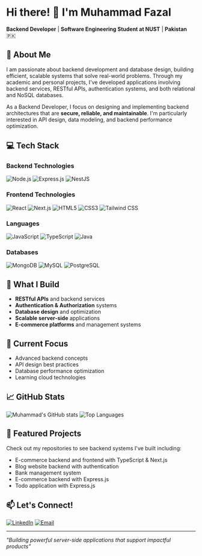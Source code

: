 # Hi there! 👋 I'm Muhammad Fazal

**Backend Developer** | **Software Engineering Student at NUST** | **Pakistan** 🇵🇰

## 🚀 About Me
I am passionate about backend development and database design, building efficient, scalable systems that solve real-world problems. Through my academic and personal projects, I've developed applications involving backend services, RESTful APIs, authentication systems, and both relational and NoSQL databases.

As a Backend Developer, I focus on designing and implementing backend architectures that are **secure, reliable, and maintainable**. I'm particularly interested in API design, data modeling, and backend performance optimization.

## 💻 Tech Stack

### Backend Technologies
![Node.js](https://img.shields.io/badge/-Node.js-339933?style=flat-square&logo=node.js&logoColor=white)
![Express.js](https://img.shields.io/badge/-Express.js-000000?style=flat-square&logo=express&logoColor=white)
![NestJS](https://img.shields.io/badge/-NestJS-E0234E?style=flat-square&logo=nestjs&logoColor=white)

### Frontend Technologies
![React](https://img.shields.io/badge/-React-61DAFB?style=flat-square&logo=react&logoColor=black)
![Next.js](https://img.shields.io/badge/-Next.js-000000?style=flat-square&logo=next.js&logoColor=white)
![HTML5](https://img.shields.io/badge/-HTML5-E34F26?style=flat-square&logo=html5&logoColor=white)
![CSS3](https://img.shields.io/badge/-CSS3-1572B6?style=flat-square&logo=css3&logoColor=white)
![Tailwind CSS](https://img.shields.io/badge/-Tailwind%20CSS-06B6D4?style=flat-square&logo=tailwindcss&logoColor=white)

### Languages
![JavaScript](https://img.shields.io/badge/-JavaScript-F7DF1E?style=flat-square&logo=javascript&logoColor=black)
![TypeScript](https://img.shields.io/badge/-TypeScript-3178C6?style=flat-square&logo=typescript&logoColor=white)
![Java](https://img.shields.io/badge/-Java-007396?style=flat-square&logo=java&logoColor=white)

### Databases
![MongoDB](https://img.shields.io/badge/-MongoDB-47A248?style=flat-square&logo=mongodb&logoColor=white)
![MySQL](https://img.shields.io/badge/-MySQL-4479A1?style=flat-square&logo=mysql&logoColor=white)
![PostgreSQL](https://img.shields.io/badge/-PostgreSQL-336791?style=flat-square&logo=postgresql&logoColor=white)

## 🌟 What I Build
- **RESTful APIs** and backend services
- **Authentication & Authorization** systems
- **Database design** and optimization
- **Scalable server-side** applications
- **E-commerce platforms** and management systems

## 🎯 Current Focus
- Advanced backend concepts
- API design best practices
- Database performance optimization
- Learning cloud technologies

## 📈 GitHub Stats
![Muhammad's GitHub stats](https://github-readme-stats.vercel.app/api?username=fazal7090&show_icons=true&theme=radical&hide_border=true)
![Top Languages](https://github-readme-stats.vercel.app/api/top-langs/?username=fazal7090&layout=compact&theme=radical&hide_border=true)

## 🚀 Featured Projects
Check out my repositories to see backend systems I've built including:
- E-commerce backend and frontend with TypeScript & Next.js
- Blog website backend with authentication
- Bank management system
- E-commerce backend with Express.js
- Todo application with Express.js

## 📫 Let's Connect!
[![LinkedIn](https://img.shields.io/badge/-LinkedIn-0077B5?style=flat-square&logo=linkedin&logoColor=white)](https://www.linkedin.com/in/muhammad-fazal-84781a33b)
[![Email](https://img.shields.io/badge/-Email-D14836?style=flat-square&logo=gmail&logoColor=white)](mailto:your-email@example.com)

---
*"Building powerful server-side applications that support impactful products"*
